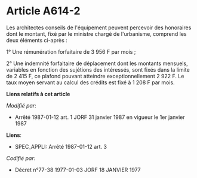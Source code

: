 # Article A614-2

Les architectes conseils de l'équipement peuvent percevoir des honoraires dont le montant, fixé par le ministre chargé de
l'urbanisme, comprend les deux éléments ci-après :

1° Une rémunération forfaitaire de 3 956 F par mois ;

2° Une indemnité forfaitaire de déplacement dont les montants mensuels, variables en fonction des sujétions des intéressés,
sont fixés dans la limite de 2 415 F, ce plafond pouvant atteindre exceptionnellement 2 922 F. Le taux moyen servant au
calcul des crédits est fixé à 1 208 F par mois.

**Liens relatifs à cet article**

_Modifié par_:

  - Arrêté  1987-01-12 art. 1 JORF 31 janvier 1987 en vigueur    le 1er janvier 1987

**Liens**:

  - SPEC_APPLI: Arrêté  1987-01-12 art. 3

_Codifié par_:

  - Décret n°77-38 1977-01-03 JORF 18 JANVIER 1977
